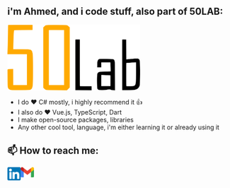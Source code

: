 ## i'm Ahmed, and i code stuff, also part of 50LAB:
<img src="https://raw.githubusercontent.com/rainxh11/rainxh11/master/assets/50lab.svg" width="300">

- I do ❤️ C# mostly, i highly recommend it 👍
- I also do ❤️ Vue.js, TypeScript, Dart
- I make open-source packages, libraries
- Any other cool tool, language, i'm either learning it or already using it

## 📫 How to reach me:
[<img align="left" alt="codeSTACKr | LinkedIn" width="30px" src="https://raw.githubusercontent.com/rainxh11/rainxh11/master/assets/linkedin.png" />][linkedin]

[<img align="left" alt="codeSTACKr | Gmail" width="30px" src="https://raw.githubusercontent.com/rainxh11/rainxh11/master/assets/gmail.png" />][gmail]


[linkedin]: https://www.linkedin.com/in/ahmed-chakhoum-4a4821123
[gmail]: rainxh11@gmail.com